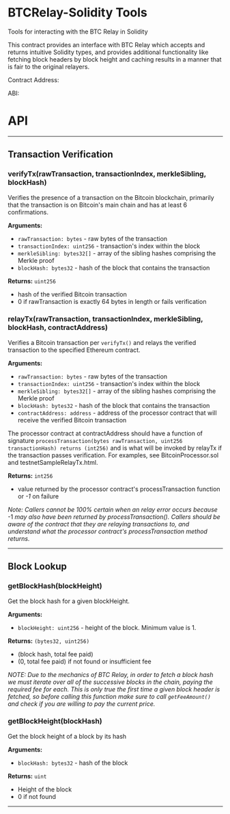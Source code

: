 # BTCRelay-Solidity Tools
Tools for interacting with the BTC Relay in Solidity

This contract provides an interface with BTC Relay which accepts and returns intuitive Solidity types, and provides additional functionality like fetching block headers by block height and caching results in a manner that is fair to the original relayers.

Contract Address:

ABI:

# API
----

## Transaction Verification

### verifyTx(rawTransaction, transactionIndex, merkleSibling, blockHash)

Verifies the presence of a transaction on the Bitcoin blockchain, primarily that the transaction is on Bitcoin's main chain and has at least 6 confirmations.

**Arguments:**
* `rawTransaction: bytes` - raw bytes of the transaction
* `transactionIndex: uint256` - transaction's index within the block
* `merkleSibling: bytes32[]` - array of the sibling hashes comprising the Merkle proof
* `blockHash: bytes32` - hash of the block that contains the transaction

**Returns:** `uint256`
* hash of the verified Bitcoin transaction
* 0 if rawTransaction is exactly 64 bytes in length or fails verification

### relayTx(rawTransaction, transactionIndex, merkleSibling, blockHash, contractAddress)

Verifies a Bitcoin transaction per `verifyTx()` and relays the verified transaction to the specified Ethereum contract.

**Arguments:**
* `rawTransaction: bytes` - raw bytes of the transaction
* `transactionIndex: uint256` - transaction's index within the block
* `merkleSibling: bytes32[]` - array of the sibling hashes comprising the Merkle proof
* `blockHash: bytes32` - hash of the block that contains the transaction
* `contractAddress: address` - address of the processor contract that will receive the verified Bitcoin transaction

The processor contract at contractAddress should have a function of signature `processTransaction(bytes rawTransaction, uint256 transactionHash) returns (int256)` and is what will be invoked by relayTx if the transaction passes verification. For examples, see BitcoinProcessor.sol and testnetSampleRelayTx.html.

**Returns:** `int256`
* value returned by the processor contract's processTransaction function
or _-1_ on failure

_Note: Callers cannot be 100% certain when an relay error occurs because_ -1  _may also have been returned by processTransaction(). Callers should be aware of the contract that they are relaying transactions to, and understand what the processor contract's processTransaction method returns._

--------------------------------------------------------------------------------

## Block Lookup

### getBlockHash(blockHeight)

Get the block hash for a given blockHeight.

**Arguments:**
* `blockHeight: uint256` - height of the block. Minimum value is 1.

**Returns:** `(bytes32, uint256)`
* (block hash, total fee paid)
* (0, total fee paid) if not found or insufficient fee

*NOTE:  Due to the mechanics of BTC Relay, in order to fetch a block hash we must iterate over all of the successive blocks in the chain, paying the required fee for each. This is only true the first time a given block header is fetched, so before calling this function make sure to call `getFeeAmount()` and check if you are willing to pay the current price.*


### getBlockHeight(blockHash)

Get the block height of a block by its hash

**Arguments:**
* `blockHash: bytes32` - hash of the block

**Returns:** `uint`
* Height of the block
* 0 if not found

--------------------------------------------------------------------------------
